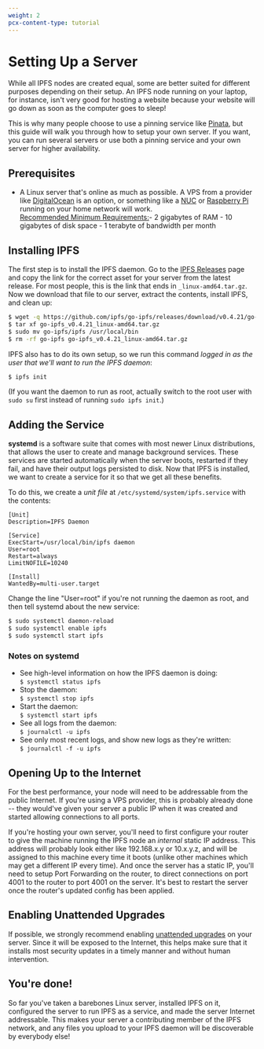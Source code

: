 ```yaml
---
weight: 2
pcx-content-type: tutorial
---
```


# Setting Up a Server

While all IPFS nodes are created equal, some are better suited for different
purposes depending on their setup. An IPFS node running on your laptop, for
instance, isn't very good for hosting a website because your website will go
down as soon as the computer goes to sleep!

This is why many people choose to use a pinning service like
[Pinata](https://pinata.cloud/), but this guide will walk you through how to
setup your own server. If you want, you can run several servers or use both a
pinning service and your own server for higher availability.

## Prerequisites

- A Linux server that's online as much as possible. A VPS from a provider like
  [DigitalOcean](https://www.digitalocean.com/) is an option, or something like
  a [NUC](https://www.intel.com/content/www/us/en/products/boards-kits/nuc.html)
  or [Raspberry Pi](https://www.raspberrypi.org/) running on your home network
  will work.<br />
  <u>Recommended Minimum Requirements:</u>- 2 gigabytes of RAM - 10 gigabytes of disk space - 1
  terabyte of bandwidth per month

## Installing IPFS

The first step is to install the IPFS daemon. Go to the [IPFS
Releases](https://github.com/ipfs/go-ipfs/releases) page and copy the link for
the correct asset for your server from the latest release. For most people, this
is the link that ends in `_linux-amd64.tar.gz`. Now we download that file to our
server, extract the contents, install IPFS, and clean up:

```bash
$ wget -q https://github.com/ipfs/go-ipfs/releases/download/v0.4.21/go-ipfs_v0.4.21_linux-amd64.tar.gz
$ tar xf go-ipfs_v0.4.21_linux-amd64.tar.gz
$ sudo mv go-ipfs/ipfs /usr/local/bin
$ rm -rf go-ipfs go-ipfs_v0.4.21_linux-amd64.tar.gz
```

IPFS also has to do its own setup, so we run this command _logged in as the user
that we'll want to run the IPFS daemon_:

```bash
$ ipfs init
```

(If you want the daemon to run as root, actually switch to the root user with
`sudo su` first instead of running `sudo ipfs init`.)

## Adding the Service

**systemd** is a software suite that comes with most newer Linux distributions,
that allows the user to create and manage background services. These services
are started automatically when the server boots, restarted if they fail, and
have their output logs persisted to disk. Now that IPFS is installed, we want to
create a service for it so that we get all these benefits.

To do this, we create a _unit file_ at `/etc/systemd/system/ipfs.service` with
the contents:

```
[Unit]
Description=IPFS Daemon

[Service]
ExecStart=/usr/local/bin/ipfs daemon
User=root
Restart=always
LimitNOFILE=10240

[Install]
WantedBy=multi-user.target
```

Change the line "User=root" if you're not running the daemon as root, and then
tell systemd about the new service:

```bash
$ sudo systemctl daemon-reload
$ sudo systemctl enable ipfs
$ sudo systemctl start ipfs
```

### Notes on systemd

- See high-level information on how the IPFS daemon is doing:<br />
  `$ systemctl status ipfs`
- Stop the daemon:<br />
  `$ systemctl stop ipfs`
- Start the daemon:<br />
  `$ systemctl start ipfs`
- See all logs from the daemon:<br />
  `$ journalctl -u ipfs`
- See only most recent logs, and show new logs as they're written:<br />
  `$ journalctl -f -u ipfs`

## Opening Up to the Internet

For the best performance, your node will need to be addressable from the public
Internet. If you're using a VPS provider, this is probably already done -- they
would've given your server a public IP when it was created and started allowing
connections to all ports.

If you're hosting your own server, you'll need to first configure your router to
give the machine running the IPFS node an _internal_ static IP address. This
address will probably look either like 192.168.x.y or 10.x.y.z, and will be
assigned to this machine every time it boots (unlike other machines which may
get a different IP every time). And once the server has a static IP, you'll need
to setup Port Forwarding on the router, to direct connections on port 4001 to
the router to port 4001 on the server. It's best to restart the server once the
router's updated config has been applied.

## Enabling Unattended Upgrades

If possible, we strongly recommend enabling [unattended
upgrades](https://libre-software.net/ubuntu-automatic-updates/) on your server.
Since it will be exposed to the Internet, this helps make sure that it installs
most security updates in a timely manner and without human intervention.

## You're done!

So far you've taken a barebones Linux server, installed IPFS on it, configured
the server to run IPFS as a service, and made the server Internet addressable.
This makes your server a contributing member of the IPFS network, and any files
you upload to your IPFS daemon will be discoverable by everybody else!

